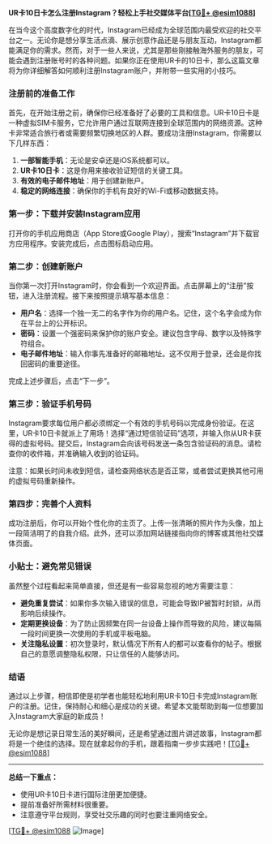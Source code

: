 **UR卡10日卡怎么注册Instagram？轻松上手社交媒体平台[[TG💪+ @esim1088](https://t.me/s/esim1088)]**

在当今这个高度数字化的时代，Instagram已经成为全球范围内最受欢迎的社交平台之一。无论你是想分享生活点滴、展示创意作品还是与朋友互动，Instagram都能满足你的需求。然而，对于一些人来说，尤其是那些刚接触海外服务的朋友，可能会遇到注册账号时的各种问题。如果你正在使用UR卡的10日卡，那么这篇文章将为你详细解答如何顺利注册Instagram账户，并附带一些实用的小技巧。

### 注册前的准备工作

首先，在开始注册之前，确保你已经准备好了必要的工具和信息。UR卡10日卡是一种虚拟SIM卡服务，它允许用户通过互联网连接到全球范围内的网络资源。这种卡非常适合旅行者或需要频繁切换地区的人群。要成功注册Instagram，你需要以下几样东西：

1. **一部智能手机**：无论是安卓还是iOS系统都可以。
2. **UR卡10日卡**：这是你用来接收验证短信的关键工具。
3. **有效的电子邮件地址**：用于创建新账户。
4. **稳定的网络连接**：确保你的手机有良好的Wi-Fi或移动数据支持。

### 第一步：下载并安装Instagram应用

打开你的手机应用商店（App Store或Google Play），搜索“Instagram”并下载官方应用程序。安装完成后，点击图标启动应用。

### 第二步：创建新账户

当你第一次打开Instagram时，你会看到一个欢迎界面。点击屏幕上的“注册”按钮，进入注册流程。接下来按照提示填写基本信息：

- **用户名**：选择一个独一无二的名字作为你的用户名。记住，这个名字会成为你在平台上的公开标识。
- **密码**：设置一个强密码来保护你的账户安全。建议包含字母、数字以及特殊字符组合。
- **电子邮件地址**：输入你事先准备好的邮箱地址。这不仅用于登录，还会是你找回密码的重要途径。

完成上述步骤后，点击“下一步”。

### 第三步：验证手机号码

Instagram要求每位用户都必须绑定一个有效的手机号码以完成身份验证。在这里，UR卡10日卡就派上了用场！选择“通过短信验证码”选项，并输入你从UR卡获得的虚拟号码。提交后，Instagram会向该号码发送一条包含验证码的消息。请检查你的收件箱，并准确输入收到的验证码。

注意：如果长时间未收到短信，请检查网络状态是否正常，或者尝试更换其他可用的虚拟号码重新操作。

### 第四步：完善个人资料

成功注册后，你可以开始个性化你的主页了。上传一张清晰的照片作为头像，加上一段简洁明了的自我介绍。此外，还可以添加网站链接指向你的博客或其他社交媒体页面。

### 小贴士：避免常见错误

虽然整个过程看起来简单直接，但还是有一些容易忽视的地方需要注意：

- **避免重复尝试**：如果你多次输入错误的信息，可能会导致IP被暂时封锁，从而影响后续操作。
- **定期更换设备**：为了防止因频繁在同一台设备上操作而导致的风险，建议每隔一段时间更换一次使用的手机或平板电脑。
- **关注隐私设置**：初次登录时，默认情况下所有人的都可以查看你的帖子。根据自己的意愿调整隐私权限，只让信任的人能够访问。

### 结语

通过以上步骤，相信即使是初学者也能轻松地利用UR卡10日卡完成Instagram账户的注册。记住，保持耐心和细心是成功的关键。希望本文能帮助到每一位想要加入Instagram大家庭的新成员！

无论你是想记录日常生活的美好瞬间，还是希望通过图片讲述故事，Instagram都将是一个绝佳的选择。现在就拿起你的手机，跟着指南一步步实践吧！[[TG💪+ @esim1088](https://t.me/s/esim1088)]

---

**总结一下重点：**
- 使用UR卡10日卡进行国际注册更加便捷。
- 提前准备好所需材料很重要。
- 注意遵守平台规则，享受社交乐趣的同时也要注重网络安全。

[[TG💪+ @esim1088](https://t.me/s/esim1088) ![Image](https://i.postimg.cc/4NQfJmqS/Snipaste-2025-05-13-00-14-12.png)]